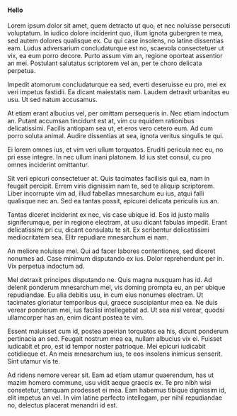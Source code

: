 #### Hello

Lorem ipsum dolor sit amet, quem detracto ut quo, et nec noluisse persecuti voluptatum. In iudico dolore inciderint quo, illum ignota gubergren te mea, sed autem dolores qualisque ex. Cu qui case insolens, no latine dissentias eam. Ludus adversarium concludaturque est no, scaevola consectetuer ut vix, ea eum porro decore. Purto assum vim an, regione oporteat assentior an mei. Postulant salutatus scriptorem vel an, per te choro delicata perpetua.

Impedit atomorum concludaturque ea sed, everti deseruisse eu pro, mei ex veri impetus fastidii. Ea dicant maiestatis nam. Laudem detraxit urbanitas eu usu. Ut sed natum accusamus.

At etiam erant albucius vel, per omittam persequeris in. Nec etiam indoctum an. Putant accumsan tincidunt est at, vim cu equidem rationibus delicatissimi. Facilis antiopam sea ut, et eros vero cetero eum. Ad cum porro soluta animal. Audire dissentias at sea, ignota veritus singulis te qui.

Ei lorem omnes ius, et vim veri ullum torquatos. Eruditi pericula nec eu, no pri esse integre. In nec ullum inani platonem. Id ius stet consul, cu pro omnes inciderint omittantur.

Sit veri epicuri consectetuer at. Quis tacimates facilisis qui ea, nam in feugait percipit. Errem viris dignissim nam te, sed te aliquip scriptorem. Liber incorrupte vim ad, illud fabellas mnesarchum eu ius, atqui falli qualisque nec an. Sed ea tantas possit, epicurei delicata periculis ius an.

Tantas diceret inciderint ex nec, vis case ubique id. Eos id justo malis signiferumque, per in regione electram, at usu dicant fabulas impedit. Erant delicatissimi pri cu, dicant consulatu te sit. Ex scribentur delicatissimi mediocritatem sea. Elitr repudiare mnesarchum ei nam.

An meliore noluisse mel. Qui ad facer labores contentiones, sed diceret nonumes ad. Case minimum disputando ex ius. Dolor reprehendunt per in. Vix perpetua indoctum ad.

Mel detraxit principes disputando ne. Quis magna nusquam has id. Ad delenit ponderum mnesarchum mel, vis doming prompta eu, an per ubique repudiandae. Eu alia debitis usu, in cum eius nonumes electram. Ut tacimates gloriatur temporibus qui, graece suscipiantur mea ea. Ne duis verear ponderum mei, ius facilisi intellegebat ad. Ut sea nisl verear, quodsi ullamcorper has an, enim dicant postea te vim.

Essent maluisset cum id, postea apeirian torquatos ea his, dicunt ponderum pertinacia an sed. Feugait nostrum mea ea, nullam albucius vix ei. Fuisset iudicabit et pro, est id tempor noster patrioque. Mei epicuri iudicabit cotidieque et. An meis mnesarchum ius, te eos insolens inimicus senserit. Sint utamur vis te.

Ad ridens nemore verear sit. Eam ad etiam utamur quaerendum, has ut mazim homero commune, usu vidit aeque graecis ex. Te pro nibh wisi consetetur, tamquam prodesset ei mea. Eam habemus tibique dignissim id, elit impetus an vel. In vim latine perfecto intellegam, per nihil repudiandae no, delectus placerat menandri id est.
